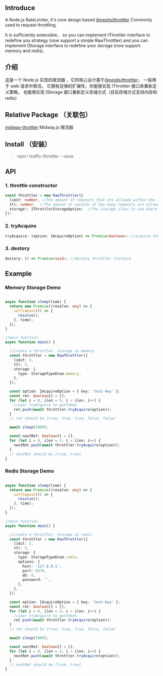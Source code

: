 ## Introduce
A Node.js RateLimiter, it's core design based [@nestjs/throttler](https://www.npmjs.com/package/@nestjs/throttler) Commonly used to request throttling. 

It is sufficiently extensible， so you can implement IThrottler interface to redefine you strategy (now support a simple RawThrottler) and you can implement IStorage interface to redefine your storage (now support memory and redis). 

## 介绍
这是一个 Node.js 实现的限流器 ，它的核心设计基于[@nestjs/throttler](https://www.npmjs.com/package/@nestjs/throttler)， 一般用于 web 请求中限流。 它拥有足够的扩展性，你能够实现 IThrottler 接口来重新定义策略， 也能够实现 IStorage 接口重新定义存储方式（目前存储方式支持内存和redis）

## Relative Package （关联包）

[midway-throttler](https://www.npmjs.com/package/midway-throttler) Midway.js 限流器

## Install （安装）

> npm i traffic-throttler --save

## API

### 1. throttle constructor
```typescript
const throttler = new RawThrottler({
  limit: number, //The amount of requests that are allowed within the ttl's time window.
  ttl: number,  //The amount of seconds of how many requests are allowed within this time. (seconds)
  storage?: IThrottlerStorageOption;  //The storage class to use where all the record will be stored in.
});
```

### 2. tryAcquire
```typescript
tryAcquire: (option: IAcquireOption) => Promise<boolean>; //acquire token; if reach limit, return false; else if not reach limit, return true;
```

### 3. destory
```typescript
destory: () => Promise<void>; //destory throttler instance
```


## Example

### Memory Storage Demo
```typescript

async function sleep(time) {
  return new Promise((resolve: any) => {
    setTimeout(() => {
      resolve();
    }, time);
  });
}

//main function
async function main() {

  //create a throttler, storage in memory
  const throttler = new RawThrottler({
    limit: 3,
    ttl: 5,
    storage: {
      type: StorageTypeEnum.memory,
    },
  });

  const option: IAcquireOption = { key: 'test-key' };
  const ret: boolean[] = [];
  for (let i = 0, ilen = 5; i < ilen; i++) {
    //user tryAcquire to getToken
    ret.push(await throttler.tryAcquire(option));
  }
  // ret should be [true, true, true, false, false]

  await sleep(5000);

  const nextRet: boolean[] = [];
  for (let i = 0, ilen = 2; i < ilen; i++) {
    nextRet.push(await throttler.tryAcquire(option));
  }
  // nextRet should be [true, true]
}
```

### Redis Storage Demo
```typescript

async function sleep(time) {
  return new Promise((resolve: any) => {
    setTimeout(() => {
      resolve();
    }, time);
  });
}

//main function
async function main() {

  //create a throttler, storage in redis
  const throttler = new RawThrottler({
    limit: 3,
    ttl: 5,
    storage: {
      type: StorageTypeEnum.redis,
      options: {
        host: '127.0.0.1',
        port: 6379,
        db: 0,
        password: '',
      },
    },
  });

  const option: IAcquireOption = { key: 'test-key' };
  const ret: boolean[] = [];
  for (let i = 0, ilen = 5; i < ilen; i++) {
    //user tryAcquire to getToken
    ret.push(await throttler.tryAcquire(option));
  }
  // ret should be [true, true, true, false, false]

  await sleep(5000);

  const nextRet: boolean[] = [];
  for (let i = 0, ilen = 2; i < ilen; i++) {
    nextRet.push(await throttler.tryAcquire(option));
  }
  // nextRet should be [true, true]
}
```
